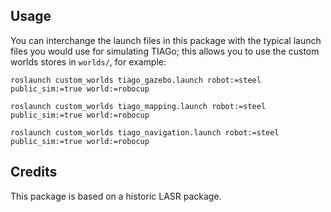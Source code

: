 ## Usage
You can interchange the launch files in this package with the typical launch files you would use for simulating TIAGo; this allows you to use the custom worlds stores in `worlds/`, for example:
```
roslaunch custom_worlds tiago_gazebo.launch robot:=steel public_sim:=true world:=robocup
```
```
roslaunch custom_worlds tiago_mapping.launch robot:=steel public_sim:=true world:=robocup
```
```
roslaunch custom_worlds tiago_navigation.launch robot:=steel public_sim:=true world:=robocup
```

## Credits
This package is based on a historic LASR package.